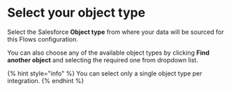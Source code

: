 # Select your object type

Select the Salesforce **Object type** from where your data will be sourced for this Flows configuration. 

You can also choose any of the available object types by clicking **Find another object** and selecting the required one from dropdown list.

{% hint style="info" %}
You can select only a single object type per integration. 
{% endhint %}



  




